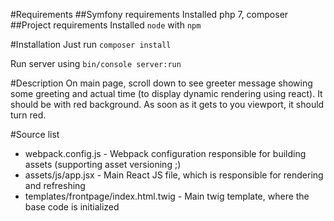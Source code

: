 #Requirements
##Symfony requirements
Installed php 7, composer
##Project requirements
Installed `node` with `npm`

#Installation
Just run `composer install` 

Run server using `bin/console server:run`

#Description
On main page, scroll down to see greeter message showing some greeting and actual time (to display dynamic rendering using react). It should be with red background. As soon as it gets to you viewport, it should turn red.

#Source list
* webpack.config.js - Webpack configuration responsible for building assets (supporting asset versioning ;)
* assets/js/app.jsx - Main React JS file, which is responsible for rendering and refreshing
* templates/frontpage/index.html.twig - Main twig template, where the base code is initialized
